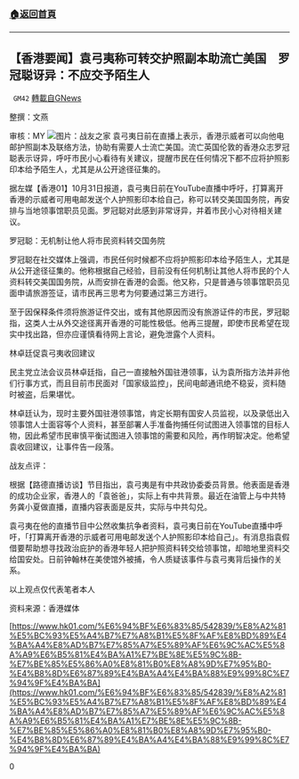 ###  [:house:返回首頁](https://github.com/ourhimalayas/txt)
---

## 【香港要闻】袁弓夷称可转交护照副本助流亡美国　罗冠聪讶异：不应交予陌生人
` GM42` [轉載自GNews](https://gnews.org/zh-hans/513309/)

整撰：文燕

审核：MY
![]()![](https://gnews-media-offload.s3.amazonaws.com/wp-content/uploads/2020/11/01065452/ok.jpg)图片：战友之家
袁弓夷日前在直播上表示，香港示威者可以向他电邮护照副本及联络方法，协助有需要人士流亡美国。流亡英国伦敦的香港众志罗冠聪表示讶异，呼吁市民小心看待有关建议，提醒市民在任何情况下都不应将护照影印本给予陌生人，尤其是从公开途径征集的。

据左媒【香港01】10月31日报道，袁弓夷日前在YouTube直播中呼吁，打算离开香港的示威者可用电邮发送个人护照影印本给自己，称可以转交美国国务院，再安排与当地领事馆职员见面。罗冠聪对此感到非常讶异，并着市民小心对待相关建议。

罗冠聪：无机制让他人将市民资料转交国务院

罗冠聪在社交媒体上强调，市民任何时候都不应将护照影印本给予陌生人，尤其是从公开途径征集的。他称根据自己经验，目前没有任何机制让其他人将市民的个人资料转交美国国务院，从而安排在香港的会面。他又称，只是普通与领事馆职员见面申请旅游签证，请市民再三思考为何要通过第三方进行。

至于因保释条件须将旅游证件交出，或有其他原因而没有旅游证件的市民，罗冠聪指，这类人士从外交途径离开香港的可能性极低。他再三提醒，即使市民希望在现实中找出路，但亦应谨慎看待网上言论，避免泄露个人资料。

林卓廷促袁弓夷收回建议

民主党立法会议员林卓廷指，自己一直接触外国驻港领事，认为袁所指方法并非他们行事方式，而且目前市民面对「国家级监控」，民间电邮通讯绝不稳妥，资料随时被盗，后果堪忧。

林卓廷认为，现时主要外国驻港领事馆，肯定长期有国安人员监视，以及录低出入领事馆人士面容等个人资料，甚至部署人手准备拘捕任何试图进入领事馆的目标人物，因此希望市民审慎平衡试图进入领事馆的需要和风险，再作明智决定。他希望袁收回建议，让事件告一段落。

战友点评：

根据【路德直播访谈】节目指出，袁弓夷是有中共政协委委员背景。他表面是香港的成功企业家，香港人的「袁爸爸」，实际上有中共背景。最近在油管上与中共特务龚小夏做直播，直播内容表面是反共，实际与中共勾兑。

袁弓夷在他的直播节目中公然收集抗争者资料，袁弓夷日前在YouTube直播中呼吁，「打算离开香港的示威者可用电邮发送个人护照影印本给自己」。有消息指袁假借要帮助想寻找政治庇护的香港年轻人把护照资料转交给领事馆，却暗地里资料交给国安处。日前钟翰林在美使馆外被捕，令人质疑该事件与袁弓夷背后操作的关系。

以上观点仅代表笔者本人

资料来源：香港媒体

[https://www.hk01.com/%E6%94%BF%E6%83%85/542839/%E8%A2%81%E5%BC%93%E5%A4%B7%E7%A8%B1%E5%8F%AF%E8%BD%89%E4%BA%A4%E8%AD%B7%E7%85%A7%E5%89%AF%E6%9C%AC%E5%8A%A9%E6%B5%81%E4%BA%A1%E7%BE%8E%E5%9C%8B-%E7%BE%85%E5%86%A0%E8%81%B0%E8%A8%9D%E7%95%B0-%E4%B8%8D%E6%87%89%E4%BA%A4%E4%BA%88%E9%99%8C%E7%94%9F%E4%BA%BA](https://www.hk01.com/%E6%94%BF%E6%83%85/542839/%E8%A2%81%E5%BC%93%E5%A4%B7%E7%A8%B1%E5%8F%AF%E8%BD%89%E4%BA%A4%E8%AD%B7%E7%85%A7%E5%89%AF%E6%9C%AC%E5%8A%A9%E6%B5%81%E4%BA%A1%E7%BE%8E%E5%9C%8B-%E7%BE%85%E5%86%A0%E8%81%B0%E8%A8%9D%E7%95%B0-%E4%B8%8D%E6%87%89%E4%BA%A4%E4%BA%88%E9%99%8C%E7%94%9F%E4%BA%BA)

0
